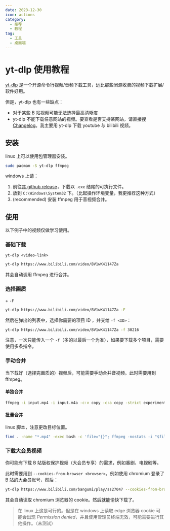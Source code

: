 ```yaml
---
date: 2023-12-30
icon: actions
category:
  - 推荐
  - 教程
tag:
  - 工具
  - 桌面端
---
```


# yt-dlp 使用教程

[yt-dlp](https://github.com/yt-dlp/yt-dlp) 是一个开源命令行视频/音频下载工具，远比那些闭源收费的视频下载扩展/软件好用。

但是，yt-dlp 也有一些缺点：

- 对于某些 B 站视频可能无法选择最高清晰度
- yt-dlp 不能下载任意网站的视频。要查看是否支持某网站，请直接搜 [Changelog](https://github.com/yt-dlp/yt-dlp/blob/master/Changelog.md)。我主要用 yt-dlp 下载 youtube 与 bilibili 视频。

## 安装

linux 上可以使用包管理器安装。

```sh
sudo pacman -S yt-dlp ffmpeg
```

windows 上请：

1. 前往[其 github release](https://github.com/yt-dlp/yt-dlp/releases)，下载以 `.exe` 结尾的可执行文件。
2. 放到 `C:\Windows\System32` 下。（比起操作环境变量，我更推荐这种方式）
3. (recommended) 安装 ffmpeg 用于音视频合并。

## 使用

以下例子中的视频仅做学习使用。

### 基础下载

`yt-dlp <video-link>`

```sh
yt-dlp https://www.bilibili.com/video/BV1wK41147Za
```

其会自动调用 ffmpeg 进行合并。

### 选择画质

\+ `-F`

```sh
yt-dlp https://www.bilibili.com/video/BV1wK41147Za -F
```

然后在弹出的列表中，选择你需要的项目 ID ，并交给 `-f <ID>`：

```sh
yt-dlp https://www.bilibili.com/video/BV1wK41147Za -f 30216
```

注意，一次只能传入一个 `-f`（多的以最后一个为准），如果要下载多个项目，需要使用多条指令。

### 手动合并

当下载好（选择完画质的）视频后，可能需要手动合并音视频。此时需要用到 ffmpeg。

#### 单独合并

```sh
ffmpeg -i input.mp4 -i input.m4a -c:v copy -c:a copy -strict experimental output.mp4
```

#### 批量合并

linux 脚本，注意更改目标位置。

```sh
find . -name "*.mp4" -exec bash -c 'file="{}"; ffmpeg -nostats -i "$file" -i "${file%.mp4}.m4a" -c:v copy -c:a copy -strict experimental "/home/absolutex/Videos/${file}"' \;
```

### 下载大会员视频

你可能有下载 B 站版权保护视频（大会员专享）的需求，例如番剧、电视剧等。

此时需要用到 `--cookies-from-browser <browser>`。例如使用 chromium 登录了 B 站的大会员账号，然后：

```sh
yt-dlp https://www.bilibili.com/bangumi/play/ss27047 --cookies-from-browser chromium -F
```

其会自动读取 chromium 浏览器的 cookie。然后就能愉快下载了。

> 在 linux 上这是可行的。但是在 windows 上读取 edge 浏览器 cookie 可能会出现 _Permission denied_，并且使用管理员终端无效，可能需要进行其他操作。（未测试）
